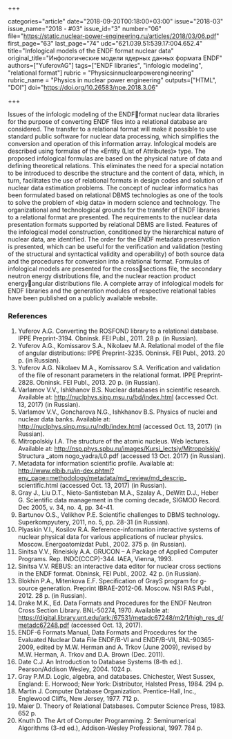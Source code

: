 +++

categories="article"
date="2018-09-20T00:18:00+03:00"
issue="2018-03"
issue_name="2018 - #03"
issue_id="3"
number="06"
file="https://static.nuclear-power-engineering.ru/articles/2018/03/06.pdf"
first_page="63"
last_page="74"
udc="621.039.51:539.17:004.652.4"
title="Infological models of the ENDF format nuclear data"
original_title="Инфологические модели ядерных данных формата ENDF"
authors=["YuferovAG"]
tags=["ENDF libraries", "infologic modeling", "relational format"]
rubric = "Physicsinnuclearpowerengineering"
rubric_name = "Physics in nuclear power engineering"
outputs=["HTML", "DOI"]
doi="https://doi.org/10.26583/npe.2018.3.06"

+++

Issues of the infologic modeling of the ENDFformat nuclear data libraries for the purpose of converting ENDF files into a relational database are considered. The transfer to a relational format will make it possible to use standard public software for nuclear data processing, which simplifies the conversion and operation of this information array. Infological models are described using formulas of the «Entity (List of Attributes)» type. The proposed infological formulas are based on the physical nature of data and defining theoretical relations. This eliminates the need for a special notation to be introduced to describe the structure and the content of data, which, in turn, facilitates the use of relational formats in design codes and solution of nuclear data estimation problems. The concept of nuclear informatics has been formulated based on relational DBMS technologies as one of the tools to solve the problem of «big data» in modern science and technology. The organizational and technological grounds for the transfer of ENDF libraries to a relational format are presented. The requirements to the nuclear data presentation formats supported by relational DBMS are listed. Features of the infological model construction, conditioned by the hierarchical nature of nuclear data, are identified. The order for the ENDF metadata preservation is presented, which can be useful for the verification and validation (testing of the structural and syntactical validity and operability) of both source data and the procedures for conversion into a relational format. Formulas of infological models are presented for the crosssections file, the secondary neutron energy distributions file, and the nuclear reaction product energyangular distributions file. A complete array of infological models for ENDF libraries and the generation modules of respective relational tables have been published on a publicly available website.

### References

1. Yuferov A.G. Converting the ROSFOND library to a relational database. IPPE Preprint-3194. Obninsk. FEI Publ., 2011. 28 p. (in Russian).
2. Yuferov A.G., Komissarov S.A., Nikolaev M.A. Relational model of the file of angular distributions: IPPE Preprint-3235. Obninsk. FEI Publ., 2013. 20 p. (in Russian).
3. Yuferov A.G. Nikolaev M.A., Komissarov S.A. Verification and validation of the file of resonant parameters in the relational format. IPPE Preprint-2828. Obninsk. FEI Publ., 2013. 20 p. (in Russian).
4. Varlamov V.V., Ishkhanov B.S. Nuclear databases in scientific research. Available at: http://nuclphys.sinp.msu.ru/bd/index.html (accessed Oct. 13, 2017) (in Russian).
5. Varlamov V.V., Goncharova N.G., Ishkhanov B.S. Physics of nuclei and nuclear data banks. Available at: http://nuclphys.sinp.msu.ru/ndb/index.html (accessed Oct. 13, 2017) (in Russian).
6. Mitropolskiy I.A. The structure of the atomic nucleus. Web lectures. Available at: http://nsp.phys.spbu.ru/images/Kursi_lectsiy/Mitropolskiy/ Structura _atom nogo_yadra/L0.pdf (accessed 13 Oct. 2017) (in Russian).
7. Metadata for information scientific profile. Available at: http://www.elbib.ru/in-dex.phtml?env_page=methodology/metadata/md_review/md_descrip_ scientific.html (accessed Oct. 13, 2017) (in Russian).
8. Gray J., Liu D.T., Nieto-Santisteban M.A., Szalay A., DeWitt D.J., Heber G. Scientific data management in the coming decade, SIGMOD Record. Dec 2005, v. 34, no. 4, pp. 34-41.
9. Bartunov O.S., Velikhov P.E. Scientific challenges to DBMS technology. Superkompyutery, 2011, no. 5, pp. 28-31 (in Russian).
10. Plyaskin V.I., Kosilov R.A. Reference-information interactive systems of nuclear physical data for various applications of nuclear physics. Moscow. Energoatomizdat Publ., 2002. 375 p. (in Russian).
11. Sinitsa V.V., Rineiskiy A.A. GRUCON – A Package of Applied Computer Programs. Rep. INDC(CCCP)-344. IAEA, Vienna, 1993.
12. Sinitsa V.V. REBUS: an interactive data editor for nuclear cross sections in the ENDF format. Obninsk, FEI Publ., 2002. 42 p. (in Russian).
13. Blokhin P.A., Mitenkova E.F. Specification of GrayS program for g-source generation. Preprint IBRAE-2012-06. Moscow. NSI RAS Publ., 2012. 28 p. (in Russian).
14. Drake M.K., Ed. Data Formats and Procedures for the ENDF Neutron Cross Section Library. BNL-50274, 1970. Available at: https://digital.library.unt.edu/ark:/67531/metadc67248/m2/1/high_res_d/metadc67248.pdf (accessed Oct. 13, 2017).
15. ENDF-6 Formats Manual, Data Formats and Procedures for the Evaluated Nuclear Data File ENDF/B-VI and ENDF/B-VII, BNL-90365-2009, edited by M.W. Herman and A. Trkov (June 2009), revised by M.W. Herman, A. Trkov and D.A. Brown (Dec. 2011).
16. Datе C.J. An Introduction to Database Systems (8-th ed.). Pearson/Addison Wesley, 2004. 1024 p.
17. Gray P.M.D. Logic, algebra, and databases. Chichester, West Sussex, England: E. Horwood; New York: Distributor, Halsted Press, 1984. 294 p.
18. Martin J. Computer Database Organization. Prentice-Hall, Inc., Englewood Cliffs, New Jersey, 1977. 712 p.
19. Maier D. Theory of Relational Databases. Computer Science Press, 1983. 652 p.
20. Knuth D. The Art of Computer Programming. 2: Seminumerical Algorithms (3-rd ed.), Addison-Wesley Professional, 1997. 784 p.